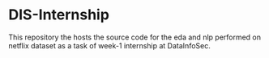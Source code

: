 # DIS-Internship
This repository the hosts the source code for the eda and nlp performed on netflix dataset as a task of week-1 internship at DataInfoSec.
